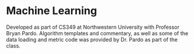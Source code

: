 # Machine Learning

Developed as part of CS349 at Northwestern University with Professor Bryan Pardo. Algorithm templates and commentary, as well as some of the data loading and metric code was provided by Dr. Pardo as part of the class. 
